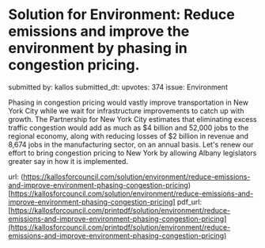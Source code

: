 # Solution for Environment: Reduce emissions and improve the environment by phasing in congestion pricing. #

submitted by: kallos
submitted_dt: 
upvotes: 374
issue: Environment

Phasing in congestion pricing would vastly improve transportation in New York City while we wait for infrastructure improvements to catch up with growth. The Partnership for New York City estimates that eliminating excess traffic congestion would add as much as $4 billion and 52,000 jobs to the regional economy, along with reducing losses of $2 billion in revenue and 8,674 jobs in the manufacturing sector, on an annual basis. Let's renew our effort to bring congestion pricing to New York by allowing Albany legislators greater say in how it is implemented.

url: (https://kallosforcouncil.com/solution/environment/reduce-emissions-and-improve-environment-phasing-congestion-pricing)[https://kallosforcouncil.com/solution/environment/reduce-emissions-and-improve-environment-phasing-congestion-pricing]
pdf_url: [https://kallosforcouncil.com/printpdf/solution/environment/reduce-emissions-and-improve-environment-phasing-congestion-pricing](https://kallosforcouncil.com/printpdf/solution/environment/reduce-emissions-and-improve-environment-phasing-congestion-pricing)